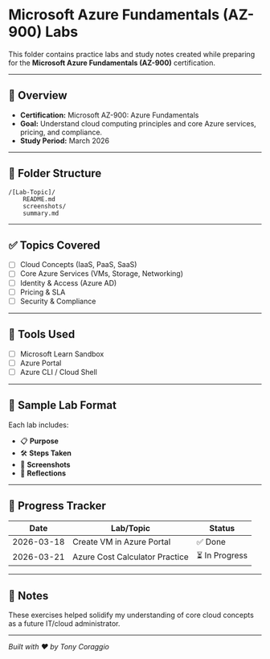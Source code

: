 # Microsoft Azure Fundamentals (AZ-900) Labs

This folder contains practice labs and study notes created while preparing for the **Microsoft Azure Fundamentals (AZ-900)** certification.

---

## 🧠 Overview

- **Certification:** Microsoft AZ-900: Azure Fundamentals
- **Goal:** Understand cloud computing principles and core Azure services, pricing, and compliance.
- **Study Period:** March 2026

---

## 📁 Folder Structure

```
/[Lab-Topic]/
    README.md
    screenshots/
    summary.md
```

---

## ✅ Topics Covered

- [ ] Cloud Concepts (IaaS, PaaS, SaaS)
- [ ] Core Azure Services (VMs, Storage, Networking)
- [ ] Identity & Access (Azure AD)
- [ ] Pricing & SLA
- [ ] Security & Compliance

---

## 🧰 Tools Used

- [ ] Microsoft Learn Sandbox
- [ ] Azure Portal
- [ ] Azure CLI / Cloud Shell

---

## 🧪 Sample Lab Format

Each lab includes:
- 📋 **Purpose**
- 🛠️ **Steps Taken**
- 📸 **Screenshots**
- 🧠 **Reflections**

---

## 🏁 Progress Tracker

| Date       | Lab/Topic                       | Status  |
|------------|----------------------------------|---------|
| 2026-03-18 | Create VM in Azure Portal       | ✅ Done |
| 2026-03-21 | Azure Cost Calculator Practice  | ⏳ In Progress |

---

## 📌 Notes

These exercises helped solidify my understanding of core cloud concepts as a future IT/cloud administrator.

---

*Built with ❤️ by Tony Coraggio*
